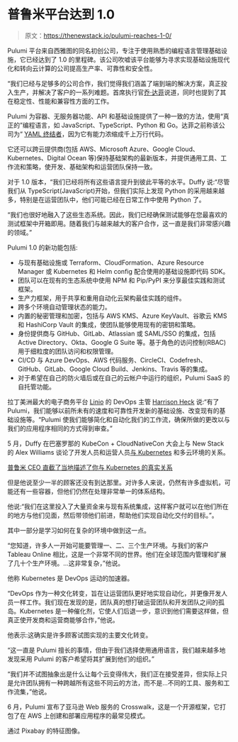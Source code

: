 # 普鲁米平台达到 1.0

> 原文：<https://thenewstack.io/pulumi-reaches-1-0/>

Pulumi 平台来自西雅图的同名初创公司，专注于使用熟悉的编程语言管理基础设施，它已经达到了 1.0 的里程碑。该公司吹嘘该平台能够为寻求实现基础设施现代化和转向云计算的公司提高生产率、可靠性和安全性。

“我们已经与足够多的公司合作，我们觉得我们涵盖了端到端的解决方案，真正投入生产，并解决了客户的一系列难题。首席执行官[乔·达菲](https://github.com/joeduffy)说道，同时也提到了其在稳定性、性能和兼容性方面的工作。

Pulumi 为容器、无服务器功能、API 和基础设施提供了一种一致的方法，使用“真正的”编程语言，如 JavaScript、TypeScript、Python 和 Go。达菲之前称该公司为“ [YAML 终结者](https://thenewstack.io/pulumi-uses-real-programming-languages-to-enforce-cloud-best-practices/)，因为它有能力浓缩成千上万行代码。

它还可以跨云提供商(包括 AWS、Microsoft Azure、Google Cloud、Kubernetes、Digital Ocean 等)保持基础架构的最新版本，并提供通用工具、工作流和策略，使开发、基础架构和运营团队保持一致。

对于 1.0 版本，“我们已经将所有这些语言提升到彼此平等的水平。Duffy 说:“尽管我们从 TypeScript(JavaScript)开始，但我们实际上发现 Python 的采用越来越多，特别是在运营团队中，他们可能已经在日常工作中使用 Python 了。

“我们也很好地融入了这些生态系统。因此，我们已经确保测试能够在您最喜欢的测试框架中开箱即用。随着我们与越来越大的客户合作，这一直是我们非常感兴趣的领域。”

Pulumi 1.0 的新功能包括:

*   与现有基础设施或 Terraform、CloudFormation、Azure Resource Manager 或 Kubernetes 和 Helm config 配合使用的基础设施即代码 SDK。
*   团队可以在现有的生态系统中使用 NPM 和 Pip/PyPI 来分享最佳实践和测试框架。
*   生产力框架，用于共享和重用自动化云架构最佳实践的组件。
*   跨多个环境自动管理状态的能力。
*   内置的秘密管理和加密，包括与 AWS KMS、Azure KeyVault、谷歌云 KMS 和 HashiCorp Vault 的集成，使团队能够使用现有的密钥和策略。
*   身份提供商与 GitHub、GitLab、Atlassian 或 SAML/SSO 的集成，包括 Active Directory、Okta、Google G Suite 等。基于角色的访问控制(RBAC)用于细粒度的团队访问和权限管理。
*   CI/CD 与 Azure DevOps、AWS 代码服务、CircleCI、Codefresh、GitHub、GitLab、Google Cloud Build、Jenkins、Travis 等的集成。
*   对于希望在自己的防火墙后或在自己的云帐户中运行的组织，Pulumi SaaS 的自托管功能。

拉丁美洲最大的电子商务平台 [Linio](https://www.linio.com/sell-in-latinamerica) 的 DevOps 主管 [Harrison Heck](https://www.linkedin.com/in/harrison-heck-0846a212/) 说:“有了 Pulumi，我们能够以前所未有的速度和可靠性开发新的基础设施、改变现有的基础设施等。“Pulumi 使我们能够简化和自动化我们的工作流，确保所做的更改以与我们的应用程序相同的方式得到审查。”

5 月，Duffy 在巴塞罗那的 KubeCon + CloudNativeCon 大会上与 New Stack 的 Alex Williams 谈论了开发人员和运营人员[与 Kubernetes](/pulumi-ceo-on-the-challenges-with-kubernetes/) 和多云环境的关系。

[普鲁米 CEO 直截了当地描述了你与 Kubernetes 的真实关系](https://thenewstack.simplecast.com/episodes/pulumi-ceo-cuts-through-the-chafe-describes-your-real-relationship-with-kubernetes)

但是他说至少一半的顾客还没有到达那里。对许多人来说，仍然有许多虚拟机，可能还有一些容器，但他们仍然在处理非常单一的体系结构。

他说:“我们在这里投入了大量资金来与现有系统集成，这样客户就可以在他们所在的地方与他们见面，然后带领他们前进，帮助他们实现自动化交付的目标。”。

其中一部分是学习如何在复杂的环境中做到这一点。

“您知道，许多人一开始可能要管理一、二、三个生产环境。与我们的客户 Tableau Online 相比，这是一个非常不同的世界。他们在全球范围内管理和扩展了几十个生产环境。…这非常复杂，”他说。

他称 Kubernetes 是 DevOps 运动的加速器。

“DevOps 作为一种文化转变，旨在让运营团队更好地实现自动化，并更像开发人员一样工作。我们现在发现的是，团队真的想打破运营团队和开发团队之间的孤岛。Kubernetes 是一种催化剂，它使人们后退一步，意识到他们需要这样做，但真正使开发商和运营商能够合作，”他说。

他表示:这确实是许多顾客试图实现的主要文化转变。

“这一直是 Pulumi 擅长的事情，但由于我们选择使用通用语言，我们越来越多地发现采用 Pulumi 的客户希望将其扩展到他们的组织。”

“我们并不试图抽象出是什么让每个云变得伟大，我们正在接受差异，但实际上只是允许团队拥有一种跨越所有这些不同云的方法，而不是…不同的工具、服务和工作流集，”他说。

6 月，Pulumi 宣布了亚马逊 Web 服务的 Crosswalk，这是一个开源框架，它打包了在 AWS 上创建和部署应用程序的最常见模式。

通过 Pixabay 的特征图像。

<svg xmlns:xlink="http://www.w3.org/1999/xlink" viewBox="0 0 68 31" version="1.1"><title>Group</title> <desc>Created with Sketch.</desc></svg>
